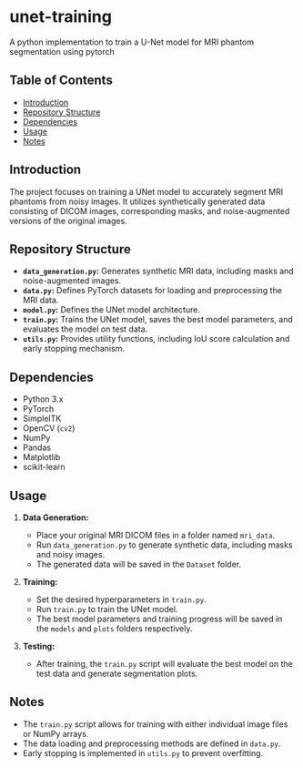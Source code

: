 # unet-training
A python implementation to train a U-Net model for MRI phantom segmentation using pytorch

## Table of Contents
- [Introduction](#introduction)
- [Repository Structure](#repository-structure)
- [Dependencies](#dependencies)
- [Usage](#usage)
- [Notes](#notes)

## Introduction

The project focuses on training a UNet model to accurately segment MRI phantoms from noisy images. It utilizes synthetically generated data consisting of DICOM images, corresponding masks, and noise-augmented versions of the original images.

## Repository Structure

* **`data_generation.py`:** Generates synthetic MRI data, including masks and noise-augmented images. 
* **`data.py`:** Defines PyTorch datasets for loading and preprocessing the MRI data.
* **`model.py`:** Defines the UNet model architecture.
* **`train.py`:** Trains the UNet model, saves the best model parameters, and evaluates the model on test data.
* **`utils.py`:** Provides utility functions, including IoU score calculation and early stopping mechanism.

## Dependencies

* Python 3.x
* PyTorch
* SimpleITK
* OpenCV (`cv2`)
* NumPy
* Pandas
* Matplotlib
* scikit-learn

## Usage

1. **Data Generation:**
   - Place your original MRI DICOM files in a folder named `mri_data`.
   - Run `data_generation.py` to generate synthetic data, including masks and noisy images. 
   - The generated data will be saved in the `Dataset` folder.

2. **Training:**
   - Set the desired hyperparameters in `train.py`.
   - Run `train.py` to train the UNet model.
   - The best model parameters and training progress will be saved in the `models` and `plots` folders respectively.

3. **Testing:**
   - After training, the `train.py` script will evaluate the best model on the test data and generate segmentation plots.

## Notes

* The `train.py` script allows for training with either individual image files or NumPy arrays. 
* The data loading and preprocessing methods are defined in `data.py`.
* Early stopping is implemented in `utils.py` to prevent overfitting.
